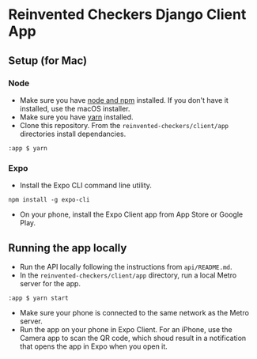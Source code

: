 # Reinvented Checkers Django Client App

## Setup (for Mac)

### Node

- Make sure you have [node and npm](https://nodejs.org/en/download/) installed. If you don't have it installed, use the macOS installer.
- Make sure you have [yarn](https://classic.yarnpkg.com/en/docs/install#mac-stable) installed.
- Clone this repository. From the `reinvented-checkers/client/app` directories install dependancies.
```
:app $ yarn
```

### Expo

- Install the Expo CLI command line utility.
```
npm install -g expo-cli
```
- On your phone, install the Expo Client app from App Store or Google Play.

## Running the app locally

- Run the API locally following the instructions from `api/README.md`.
- In the `reinvented-checkers/client/app` directory, run a local Metro server for the app.
```
:app $ yarn start
```
- Make sure your phone is connected to the same network as the Metro server.
- Run the app on your phone in Expo Client. For an iPhone, use the Camera app to scan the QR code, which shoud result in a notification that opens the app in Expo when you open it.
